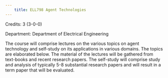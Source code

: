 ```yaml
---
    title: ELL798 Agent Technologies
---
```

Credits: 3 (3-0-0)

Department: Department of Electrical Engineering

The course will comprise lectures on the various topics on agent technology and self-study on its applications in various domains. The topics are elaborated below. The material of the lectures will be gathered from text-books and recent research papers. The self-study will comprise study and analysis of typically 5-8 substantial research papers and will result in a term paper that will be evaluated.